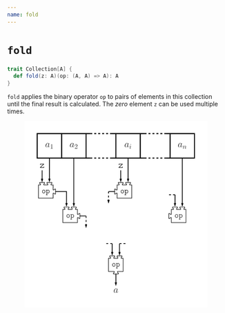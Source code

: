```yaml
---
name: fold
---
```


# `fold`

~~~ scala
trait Collection[A] {
  def fold(z: A)(op: (A, A) => A): A
}
~~~

`fold` applies the binary operator `op` to pairs of elements in this collection until the final result is calculated.
The _zero_ element `z` can be used multiple times.

<figure class="diagram">
  <img src="images/fold.svg" alt="fold function">
  <!-- <figcaption class="diagram-desc"></figcaption> -->
</figure>

